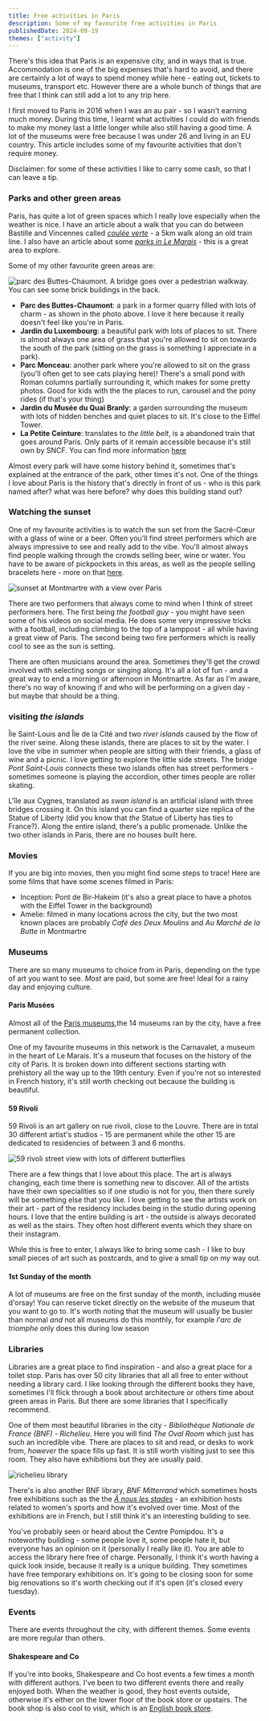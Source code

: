 ```yaml
---
title: Free activities in Paris
description: Some of my favourite free activities in Paris
publishedDate: 2024-09-19
themes: ["activity"]
---
```


There's this idea that Paris is an expensive city, and in ways that is true. Accommodation is one of the big expenses that's hard to avoid, and there are certainly a lot of ways to spend money while here - eating out, tickets to museums, transport etc. However there are a whole bunch of things that are free that I think can still add a lot to any trip here.

I first moved to Paris in 2016 when I was an au pair - so I wasn't earning much money. During this time, I learnt what activities I could do with friends to make my money last a little longer while also still having a good time. A lot of the museums were free because I was under 26 and living in an EU country. This article includes some of my favourite activities that don't require money.

Disclaimer: for some of these activities I like to carry some cash, so that I can leave a tip.

### Parks and other green areas

Paris, has quite a lot of green spaces which I really love especially when the weather is nice. I have an article about a walk that you can do between Bastille and Vincennes called _[coulée verte](http://abisummers.com/articles/guide/coulee-verte/)_ - a 5km walk along an old train line. I also have an article about some _[parks in Le Marais](/articles/guide/marais-parks/)_ - this is a great area to explore.

Some of my other favourite green areas are:

![parc des Buttes-Chaumont. A bridge goes over a pedestrian walkway. You can see some brick buildings in the back.](./images/buttes-chaumont.jpeg)

- **Parc des Buttes-Chaumont**: a park in a former quarry filled with lots of charm - as shown in the photo above. I love it here because it really doesn't feel like you're in Paris.
- **Jardin du Luxembourg**: a beautiful park with lots of places to sit. There is almost always one area of grass that you're allowed to sit on towards the south of the park (sitting on the grass is something I appreciate in a park).
- **Parc Monceau**: another park where you're allowed to sit on the grass (you'll often get to see cats playing here)! There's a small pond with Roman columns partially surrounding it, which makes for some pretty photos. Good for kids with the the places to run, carousel and the pony rides (if that's your thing)
- **Jardin du Musée du Quai Branly**: a garden surrounding the museum with lots of hidden benches and quiet places to sit. It's close to the Eiffel Tower.
- **La Petite Ceinture**: translates to _the little belt_, is a abandoned train that goes around Paris. Only parts of it remain accessible because it's still own by SNCF. You can find more information [here](https://petiteceinture.org/acceder-a-la-petite-ceinture/)

Almost every park will have some history behind it, sometimes that's explained at the entrance of the park, other times it's not. One of the things I love about Paris is the history that's directly in front of us - who is this park named after? what was here before? why does this building stand out?

### Watching the sunset

One of my favourite activities is to watch the sun set from the Sacré-Cœur with a glass of wine or a beer. Often you'll find street performers which are always impressive to see and really add to the vibe. You'll almost always find people walking through the crowds selling beer, wine or water. You have to be aware of pickpockets in this areas, as well as the people selling bracelets here - more on that [here](/articles/guide/common-scams/).

![sunset at Montmartre with a view over Paris](./images/montmartre-sunset.jpeg)

There are two performers that always come to mind when I think of street performers here. The first being _the football guy_ - you might have seen some of his videos on social media. He does some very impressive tricks with a football, including climbing to the top of a lamppost - all while having a great view of Paris. The second being two fire performers which is really cool to see as the sun is setting.

There are often musicians around the area. Sometimes they'll get the crowd involved with selecting songs or singing along. It's all a lot of fun - and a great way to end a morning or afternoon in Montmartre. As far as I'm aware, there's no way of knowing if and who will be performing on a given day - but maybe that should be a thing.

### visiting _the islands_

Île Saint-Louis and Île de la Cité and two _river islands_ caused by the flow of the river seine. Along these islands, there are places to sit by the water. I love the vibe in summer when people are sitting with their friends, a glass of wine and a picnic. I love getting to explore the little side streets. The bridge _Pont Saint-Louis_ connects these two islands often has street performers - sometimes someone is playing the accordion, other times people are roller skating.

L'île aux Cygnes, translated as _swan island_ is an artificial island with three bridges crossing it. On this island you can find a quarter size replica of the Statue of Liberty (did you know that _the_ Statue of Liberty has ties to France?). Along the entire island, there's a public promenade. Unlike the two other islands in Paris, there are no houses built here.

### Movies

If you are big into movies, then you might find some steps to trace! Here are some films that have some scenes filmed in Paris:

- Inception: Pont de Bir-Hakeim (it's also a great place to have a photos with the Eiffel Tower in the background)
- Amelie: filmed in many locations across the city, but the two most known places are probably _Café des Deux Moulins_ and _Au Marché de la Butte_ in Montmartre

### Museums

There are so many museums to choice from in Paris, depending on the type of art you want to see. _Most_ are paid, but some are free! Ideal for a rainy day and enjoying culture.

#### Paris Musées

Almost all of the [Paris museums](https://www.parismusees.paris.fr/en/les-musees-de-la-ville-de-paris),the 14 museums ran by the city, have a free permanent collection.

One of my favourite museums in this network is the Carnavalet, a museum in the heart of Le Marais. It's a museum that focuses on the history of the city of Paris. It is broken down into different sections starting with prehistory all the way up to the 19th century. Even if you're not so interested in French history, it's still worth checking out because the building is beautiful.

#### 59 Rivoli

59 Rivoli is an art gallery on rue rivoli, close to the Louvre. There are in total 30 different artist's studios - 15 are permanent while the other 15 are dedicated to residencies of between 3 and 6 months.

![59 rivoli street view with lots of different butterflies](./images/59-rivoli.jpeg)

There are a few things that I love about this place. The art is always changing, each time there is something new to discover. All of the artists have their own specialities so if one studio is not for you, then there surely will be something else that you like. I love getting to see the artists work on their art - part of the residency includes being in the studio during opening hours. I love that the entire building is art - the outside is always decorated as well as the stairs. They often host different events which they share on their instagram.

While this is free to enter, I always like to bring some cash - I like to buy small pieces of art such as postcards, and to give a small tip on my way out.

#### 1st Sunday of the month

A lot of museums are free on the first sunday of the month, including musée d'orsay! You can reserve ticket directly on the website of the museum that you want to go to. It's worth noting that the museum will usually be busier than normal _and_ not all museums do this monthly, for example _l'arc de triomphe_ only does this during low season

### Libraries

Libraries are a great place to find inspiration - and also a great place for a toilet stop. Paris has over 50 city libraries that all all free to enter without needing a library card. I like looking through the different books they have, sometimes I'll flick through a book about architecture or others time about green areas in Paris. But there are some libraries that I specifically recommend.

One of them most beautiful libraries in the city - _Bibliothèque Nationale de France (BNF) - Richelieu_. Here you will find _The Oval Room_ which just has such an incredible vibe. There are places to sit and read, or desks to work from, _however_ the space fills up fast. It is still worth visiting just to see this room. They also have exhibitions but they are usually paid.

![richelieu library](./images/richelieu.jpeg)

There's is also another BNF library, _BNF Mitterrand_ which sometimes hosts free exhibitions such as the the _[Â nous les stades](/articles/museums/bnf-a-nous-les-stades/)_ - an exhibition hosts related to women's sports and how it's evolved over time. Most of the exhibitions are in French, but I still think it's an interesting building to see.

You've probably seen or heard about the Centre Pomipdou. It's a noteworthy building - some people love it, some people hate it, but everyone has an opinion on it (personally I really like it). You are able to access the library here free of charge. Personally, I think it's worth having a quick look inside, because it really is a unique building. They sometimes have free temporary exhibitions on. It's going to be closing soon for some big renovations so it's worth checking out if it's open (it's closed every tuesday).

### Events

There are events throughout the city, with different themes. Some events are more regular than others.

#### Shakespeare and Co

If you're into books, Shakespeare and Co host events a few times a month with different authors. I've been to two different events there and really enjoyed both. When the weather is good, they host events outside, otherwise it's either on the lower floor of the book store or upstairs. The book shop is also cool to visit, which is an [English book store](http://abisummers.com/articles/book-stores/).

<!-- #### Comedy nights -->
<!-- 
There are a few different comedy nights that are held frequently in Paris that are advertised as _free_. However, they don't fit my definition because usually you have to buy a drink and then there's the hat at the end to leave a tip in. -->
